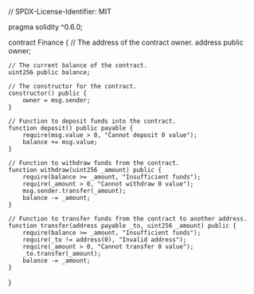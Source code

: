 // SPDX-License-Identifier: MIT

pragma solidity ^0.6.0;

contract Finance {
    // The address of the contract owner.
    address public owner;

    // The current balance of the contract.
    uint256 public balance;

    // The constructor for the contract.
    constructor() public {
        owner = msg.sender;
    }

    // Function to deposit funds into the contract.
    function deposit() public payable {
        require(msg.value > 0, "Cannot deposit 0 value");
        balance += msg.value;
    }

    // Function to withdraw funds from the contract.
    function withdraw(uint256 _amount) public {
        require(balance >= _amount, "Insufficient funds");
        require(_amount > 0, "Cannot withdraw 0 value");
        msg.sender.transfer(_amount);
        balance -= _amount;
    }

    // Function to transfer funds from the contract to another address.
    function transfer(address payable _to, uint256 _amount) public {
        require(balance >= _amount, "Insufficient funds");
        require(_to != address(0), "Invalid address");
        require(_amount > 0, "Cannot transfer 0 value");
        _to.transfer(_amount);
        balance -= _amount;
    }
}
